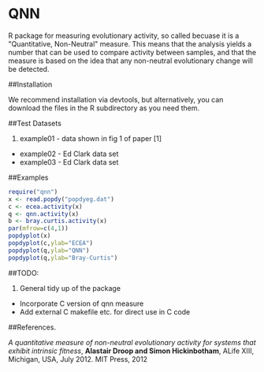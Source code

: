 # QNN
R package for measuring evolutionary activity, so called becuase it is a "Quantitative, Non-Neutral" measure. This means that the analysis yields a number that can be used to compare activity between samples, and that the measure is based on the idea that any non-neutral evolutionary change will be detected. 


##Installation

We recommend installation via devtools, but alternatively, you can download the files in the R subdirectory as you need them.



##Test Datasets

1. example01 - data shown in fig 1 of paper [1]
- example02 - Ed Clark data set
- example03 - Ed Clark data set

##Examples

```R
require("qnn")
x <- read.popdy("popdyeg.dat")
c <- ecea.activity(x)
q <- qnn.activity(x)
b <- bray.curtis.activity(x)
par(mfrow=c(4,1))
popdyplot(x)
popdyplot(c,ylab="ECEA")
popdyplot(q,ylab="QNN")
popdyplot(q,ylab="Bray-Curtis")
```


##TODO:

1. General tidy up of the package
- Incorporate C version of qnn measure
- Add external C makefile etc. for direct use in C code

##References.

*A quantitative measure of non-neutral evolutionary activity for systems that exhibit intrinsic fitness*, **Alastair Droop and Simon Hickinbotham**, ALife XIII, Michigan, USA, July 2012. MIT Press, 2012
